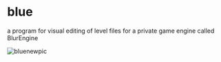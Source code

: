 # blue
a program for visual editing of level files for a private game engine called BlurEngine

![bluenewpic](https://user-images.githubusercontent.com/62931794/221054851-735213db-407c-4ca7-bee4-d9badf268d66.png)
